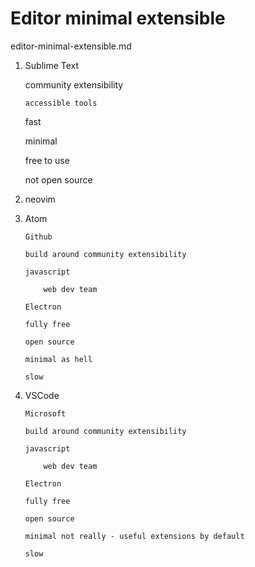 # Editor minimal extensible

editor-minimal-extensible.md

1.  Sublime Text    

    community extensibility

        accessible tools

    fast

    minimal

    free to use

    not open source

2.  neovim

3.  Atom

        Github

        build around community extensibility

        javascript

            web dev team

        Electron

        fully free

        open source

        minimal as hell

        slow


4.  VSCode

        Microsoft

        build around community extensibility

        javascript

            web dev team

        Electron

        fully free

        open source

        minimal not really - useful extensions by default

        slow
